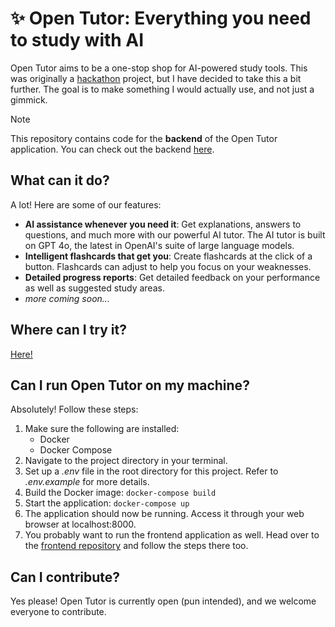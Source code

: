 # ✨ Open Tutor: Everything you need to study with AI
Open Tutor aims to be a one-stop shop for AI-powered study tools. This was originally a [hackathon](https://devpost.com/software/open-tutor-vg7s0u) project, but I have decided to take this a bit further. The goal is to make something I would actually use, and not just a gimmick. 

> [!NOTE]
> This repository contains code for the **backend** of the Open Tutor application. You can check out the backend [here](https://github.com/kz4killua/open-tutor-frontend).

## What can it do? 
A lot! Here are some of our features: 

- **AI assistance whenever you need it**: Get explanations, answers to questions, and much more with our powerful AI tutor. The AI tutor is built on GPT 4o, the latest in OpenAI's suite of large language models.
- **Intelligent flashcards that get you**: Create flashcards at the click of a button. Flashcards can adjust to help you focus on your weaknesses.
- **Detailed progress reports**: Get detailed feedback on your performance as well as suggested study areas.
- *more coming soon...*

## Where can I try it? 
[Here!](https://opentutor.ifeanyiobinelo.com/)

## Can I run Open Tutor on my machine?
Absolutely! Follow these steps:

1. Make sure the following are installed:
   - Docker
   - Docker Compose
2. Navigate to the project directory in your terminal.
3. Set up a *.env* file in the root directory for this project. Refer to *.env.example* for more details.
4. Build the Docker image: `docker-compose build`
5. Start the application: `docker-compose up`
6. The application should now be running. Access it through your web browser at localhost:8000.
7. You probably want to run the frontend application as well. Head over to the [frontend repository](https://github.com/kz4killua/open-tutor-frontend) and follow the steps there too. 

## Can I contribute? 
Yes please! Open Tutor is currently open (pun intended), and we welcome everyone to contribute.
